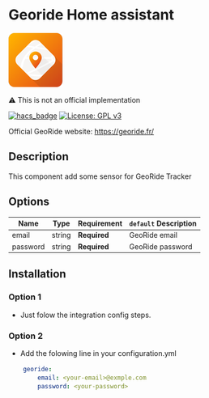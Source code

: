 # Georide Home assistant
![Logo Georide](./georide-logo.png)

⚠️ This is not an official implementation

[![hacs_badge](https://img.shields.io/badge/HACS-Custom-orange.svg?style=for-the-badge)](https://github.com/custom-components/hacs)
[![License: GPL v3](https://img.shields.io/badge/License-GPLv3-blue.svg?style=for-the-badge)](https://www.gnu.org/licenses/gpl-3.0)

Official GeoRide website: https://georide.fr/

## Description
This component add some sensor for GeoRide Tracker


## Options

| Name | Type | Requirement | `default` Description
| ---- | ---- | ------- | -----------
| email | string | **Required** | GeoRide email
| password | string | **Required** | GeoRide password


## Installation
### Option 1
- Just folow the integration config steps.

### Option 2
- Add the folowing line in your configuration.yml
```yaml
    georide:
        email: <your-email>@exmple.com
        password: <your-password>
```